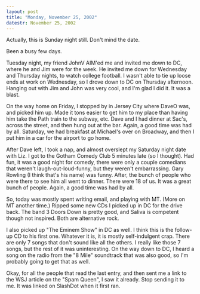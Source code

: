 ```yaml
---
layout: post
title: "Monday, November 25, 2002"
datestr: November 25, 2002
---
```


Actually, this is Sunday night still. Don't mind the date.

Been a busy few days.

Tuesday night, my friend JohnV AIM'ed me and invited me down to DC, where he
and Jim were for the week. He invited me down for Wednesday and Thursday nights,
to watch college football. I wasn't able to tie up loose ends at work on Wednesday,
so I drove down to DC on Thursday afternoon. Hanging out with Jim and John was
very cool, and I'm glad I did it. It was a blast.

On the way home on Friday, I stopped by in Jersey City where DaveO was, and
picked him up. Made it tons easier to get him to my place than having him take
the Path train to the subway, etc. Dave and I had dinner at Sac's, across the
street, and then hung out at the bar. Again, a good time was had by all. Saturday,
we had breakfast at Michael's over on Broadway, and then I put him in a car
for the airport to go home.

After Dave left, I took a nap, and almost overslept my Saturday night date
with Liz. I got to the Gotham Comedy Club 5 minutes late (so I thought). Had
fun, it was a good night for comedy, there were only a couple comedians that
weren't laugh-out-loud-funny, but they weren't embarrassing. Gary Rowling (I
think that's his name) was funny. After, the bunch of people who were there
to see him all went to dinner. There were 18 of us. It was a great bunch of
people. Again, a good time was had by all.

So, today was mostly spent writing email, and playing with MT. (More on MT
another time.) Ripped some new CDs I picked up in DC for the drive back. The
band 3 Doors Down is pretty good, and Saliva is competent though not inspired.
Both are alternative rock.

I also picked up "The Eminem Show" in DC as well. I think this is
the follow-up CD to his first one. Whatever it is, it is mostly self-indulgent
crap. There are only 7 songs that don't sound like all the others. I really
like those 7 songs, but the rest of it was uninteresting. On the way down to
DC, I heard a song on the radio from the "8 Mile" soundtrack that
was also good, so I'm probably going to get that as well.

Okay, for all the people that read the last entry, and then sent me a link
to the WSJ article on the "Spam Queen", I saw it already. Stop sending
it to me. It was linked on SlashDot when it first ran.

